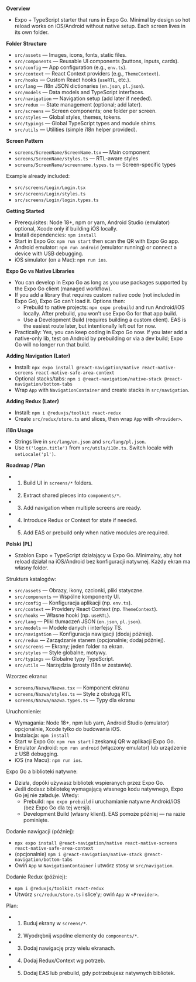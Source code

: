 **Overview**
- Expo + TypeScript starter that runs in Expo Go. Minimal by design so hot reload works on iOS/Android without native setup. Each screen lives in its own folder.

**Folder Structure**
- `src/assets` — Images, icons, fonts, static files.
- `src/components` — Reusable UI components (buttons, inputs, cards).
- `src/config` — App configuration (e.g., `env.ts`).
- `src/context` — React Context providers (e.g., `ThemeContext`).
- `src/hooks` — Custom React hooks (`useRTL`, etc.).
- `src/lang` — i18n JSON dictionaries (`en.json`, `pl.json`).
- `src/models` — Data models and TypeScript interfaces.
- `src/navigation` — Navigation setup (add later if needed).
- `src/redux` — State management (optional; add later).
- `src/screens` — Screen components; one folder per screen.
- `src/styles` — Global styles, themes, tokens.
- `src/typings` — Global TypeScript types and module shims.
- `src/utils` — Utilities (simple i18n helper provided).

**Screen Pattern**
- `screens/ScreenName/ScreenName.tsx` — Main component
- `screens/ScreenName/styles.ts` — RTL-aware styles
- `screens/ScreenName/screenname.types.ts` — Screen-specific types

Example already included:
- `src/screens/Login/Login.tsx`
- `src/screens/Login/styles.ts`
- `src/screens/Login/login.types.ts`

**Getting Started**
- Prerequisites: Node 18+, npm or yarn, Android Studio (emulator) optional, Xcode only if building iOS locally.
- Install dependencies: `npm install`
- Start in Expo Go: `npm run start` then scan the QR with Expo Go app.
- Android emulator: `npm run android` (emulator running) or connect a device with USB debugging.
- iOS simulator (on a Mac): `npm run ios`.

**Expo Go vs Native Libraries**
- You can develop in Expo Go as long as you use packages supported by the Expo Go client (managed workflow).
- If you add a library that requires custom native code (not included in Expo Go), Expo Go can’t load it. Options then:
  - Prebuild to native projects: `npx expo prebuild` and run Android/iOS locally. After prebuild, you won’t use Expo Go for that app build.
  - Use a Development Build (requires building a custom client). EAS is the easiest route later, but intentionally left out for now.
- Practically: Yes, you can keep coding in Expo Go now. If you later add a native-only lib, test on Android by prebuilding or via a dev build; Expo Go will no longer run that build.

**Adding Navigation (Later)**
- Install: `npx expo install @react-navigation/native react-native-screens react-native-safe-area-context`
- Optional stacks/tabs: `npm i @react-navigation/native-stack @react-navigation/bottom-tabs`
- Wrap `App` with `NavigationContainer` and create stacks in `src/navigation`.

**Adding Redux (Later)**
- Install: `npm i @reduxjs/toolkit react-redux`
- Create `src/redux/store.ts` and slices, then wrap `App` with `<Provider>`.

**i18n Usage**
- Strings live in `src/lang/en.json` and `src/lang/pl.json`.
- Use `t('login.title')` from `src/utils/i18n.ts`. Switch locale with `setLocale('pl')`.

**Roadmap / Plan**
- 1) Build UI in `screens/*` folders.
- 2) Extract shared pieces into `components/*`.
- 3) Add navigation when multiple screens are ready.
- 4) Introduce Redux or Context for state if needed.
- 5) Add EAS or prebuild only when native modules are required.

**Polski (PL)**
- Szablon Expo + TypeScript działający w Expo Go. Minimalny, aby hot reload działał na iOS/Android bez konfiguracji natywnej. Każdy ekran ma własny folder.

Struktura katalogów:
- `src/assets` — Obrazy, ikony, czcionki, pliki statyczne.
- `src/components` — Wspólne komponenty UI.
- `src/config` — Konfiguracja aplikacji (np. `env.ts`).
- `src/context` — Providery React Context (np. `ThemeContext`).
- `src/hooks` — Własne hooki (np. `useRTL`).
- `src/lang` — Pliki tłumaczeń JSON (`en.json`, `pl.json`).
- `src/models` — Modele danych i interfejsy TS.
- `src/navigation` — Konfiguracja nawigacji (dodaj później).
- `src/redux` — Zarządzanie stanem (opcjonalnie; dodaj później).
- `src/screens` — Ekrany; jeden folder na ekran.
- `src/styles` — Style globalne, motywy.
- `src/typings` — Globalne typy TypeScript.
- `src/utils` — Narzędzia (prosty i18n w zestawie).

Wzorzec ekranu:
- `screens/Nazwa/Nazwa.tsx` — Komponent ekranu
- `screens/Nazwa/styles.ts` — Style z obsługą RTL
- `screens/Nazwa/nazwa.types.ts` — Typy dla ekranu

Uruchomienie:
- Wymagania: Node 18+, npm lub yarn, Android Studio (emulator) opcjonalnie, Xcode tylko do budowania iOS.
- Instalacja: `npm install`
- Start w Expo Go: `npm run start` i zeskanuj QR w aplikacji Expo Go.
- Emulator Android: `npm run android` (włączony emulator) lub urządzenie z USB debugging.
- iOS (na Macu): `npm run ios`.

Expo Go a biblioteki natywne:
- Działa, dopóki używasz bibliotek wspieranych przez Expo Go.
- Jeśli dodasz bibliotekę wymagającą własnego kodu natywnego, Expo Go jej nie załaduje. Wtedy:
  - Prebuild: `npx expo prebuild` i uruchamianie natywne Android/iOS (bez Expo Go dla tej wersji).
  - Development Build (własny klient). EAS pomoże później — na razie pominięte.

Dodanie nawigacji (później):
- `npx expo install @react-navigation/native react-native-screens react-native-safe-area-context`
- (opcjonalnie) `npm i @react-navigation/native-stack @react-navigation/bottom-tabs`
- Owiń `App` w `NavigationContainer` i utwórz stosy w `src/navigation`.

Dodanie Redux (później):
- `npm i @reduxjs/toolkit react-redux`
- Utwórz `src/redux/store.ts` i slice’y; owiń `App` w `<Provider>`.

Plan:
- 1) Buduj ekrany w `screens/*`.
- 2) Wyodrębnij wspólne elementy do `components/*`.
- 3) Dodaj nawigację przy wielu ekranach.
- 4) Dodaj Redux/Context wg potrzeb.
- 5) Dodaj EAS lub prebuild, gdy potrzebujesz natywnych bibliotek.

